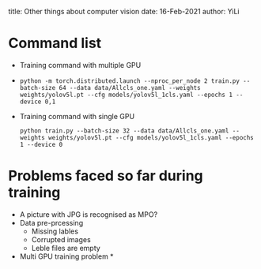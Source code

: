 title: Other things about computer vision
date: 16-Feb-2021
author: YiLi

# Command list

* Training command with multiple GPU

* `python -m torch.distributed.launch --nproc_per_node 2 train.py --batch-size 64 --data data/Allcls_one.yaml --weights weights/yolov5l.pt --cfg models/yolov5l_1cls.yaml --epochs 1 --device 0,1`
* Training command with single GPU

  `python train.py --batch-size 32 --data data/Allcls_one.yaml --weights weights/yolov5l.pt --cfg models/yolov5l_1cls.yaml --epochs 1 --device 0`

# Problems faced so far during training

* A picture with JPG is recognised as MPO?
* Data pre-prcessing
  * Missing lables
  * Corrupted images
  * Leble files are empty
* Multi GPU training problem
  *
